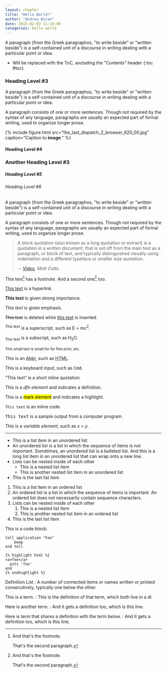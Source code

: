 ```yaml
---
layout: chapter
title: "Hello World!"
author: "Andrea Buran"
date: 2015-02-03 11:16:00
categories: hello world
---
```


A paragraph (from the Greek paragraphos, "to write beside" or "written beside") is a self-contained unit of a discourse in writing dealing with a particular point or idea.

+ Will be replaced with the ToC, excluding the "Contents" header
{:toc #toc}

### Heading Level #3

A paragraph (from the Greek paragraphos, "to write beside" or "written beside") is a self-contained unit of a discourse in writing dealing with a particular point or idea.

A paragraph consists of one or more sentences. Though not required by the syntax of any language, paragraphs are usually an expected part of formal writing, used to organize longer prose.

{% include figure.html src="the_last_dispatch_2_browser_620_00.jpg" caption="Caption to **image**." %}

#### Heading Level #4

### Another Heading Level #3

##### Heading Level #5

###### Heading Level #6

A paragraph (from the Greek paragraphos, "to write beside" or "written beside") is a self-contained unit of a discourse in writing dealing with a particular point or idea.

A paragraph consists of one or more sentences. Though not required by the syntax of any language, paragraphs are usually an expected part of formal writing, used to organize longer prose.

> A block quotation (also known as a long quotation or extract) is a quotation in a written document, that is set off from the main text as a paragraph, or block of text, and typically distinguished visually using indentation and a different typeface or smaller size quotation.
>
> -- <cite>[Video](http://www.youtube.com/watch?v=6r7E-69MIOU "Matt Cutts on YouTube"), Matt Cutts.</cite>

This text[^footnote] has a footnote. And a second one[^footnote-nd] too.

[This text](http://www.andreaburan.com/ "Andrea Buran's Sitefolio") is a hyperlink.

**This text** is given strong importance.

*This text* is given emphasis.

<del>This text</del> is deleted while <ins>this text</ins> is inserted.

<sup>This text</sup> is a superscript, such as E = mc<sup>2</sup>.

<sub>This text</sub> is a subscript, such as H<sub>2</sub>O.

<small>This small text is small for for fine print, etc</small>.

This is an <abbr title="Abbreviation">Abbr</abbr>, such as <abbr title="HyperText Markup Language">HTML</abbr>.

This is a keyboard input, such as <kbd>Cmd</kbd>.

<q cite="https://developer.mozilla.org/en-US/docs/HTML/Element/q">This text</q> is a short inline quotation.

This is a <dfn>dfn element</dfn> and indicates a definition.

This is a <mark>mark element</mark> and indicates a highlight.

`This text` is an inline code.

<samp>This text</samp> is a sample output from a computer program.

This is a <var>variable element</var>, such as <var>x</var> = <var>y</var>.

***

+ This is a list item in an unordered list
+ An unordered list is a list in which the sequence of items is not important. Sometimes, an unordered list is a bulleted list. And this is a long list item in an unordered list that can wrap onto a new line.
+ Lists can be nested inside of each other
    + This is a nested list item
    + This is another nested list item in an unordered list
+ This is the last list item

1. This is a list item in an ordered list
1. An ordered list is a list in which the sequence of items is important. An ordered list does not necessarily contain sequence characters.
1. Lists can be nested inside of each other
    1. This is a nested list item
    1. This is another nested list item in an ordered list
1. This is the last list item

This is a code block:

    tell application "Foo"
        beep
    end tell

    {% highlight html %}
    <a>foo</a>
      puts 'foo'
    end
    {% endhighlight %}


Definition List
: A number of connected items or names written or printed consecutively, typically one below the other.

This is a term.
: This is the definition of that term, which both live in a dl.

Here is another term.
: And it gets a definition too, which is this line.

Here is term that shares a definition with the term below.
: And it gets a definition too, which is this line.

[^footnote]: And that's the footnote.

    That's the second paragraph.

[^footnote-nd]: And that's the footnote.

    That's the second paragraph.